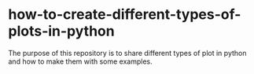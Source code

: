 # how-to-create-different-types-of-plots-in-python
 The purpose of this repository is to share different types of plot in python and how to make them with some examples.

